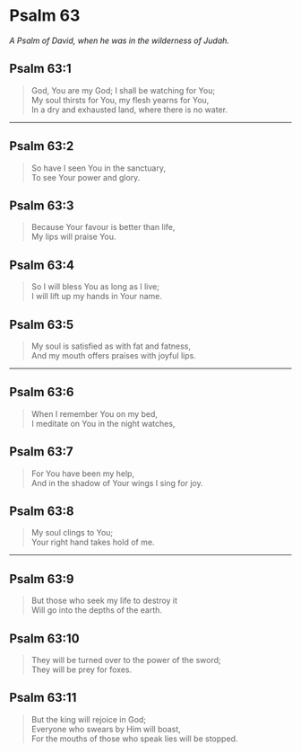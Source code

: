 # Psalm 63

_A Psalm of David, when he was in the wilderness of Judah._

## Psalm 63:1

> God, You are my God; I shall be watching for You;  
> My soul thirsts for You, my flesh yearns for You,  
> In a dry and exhausted land, where there is no water.

---

## Psalm 63:2

> So have I seen You in the sanctuary,  
> To see Your power and glory.

## Psalm 63:3

> Because Your favour is better than life,  
> My lips will praise You.

## Psalm 63:4

> So I will bless You as long as I live;  
> I will lift up my hands in Your name.

## Psalm 63:5

> My soul is satisfied as with fat and fatness,  
> And my mouth offers praises with joyful lips.

---

## Psalm 63:6

> When I remember You on my bed,  
> I meditate on You in the night watches,

## Psalm 63:7

> For You have been my help,  
> And in the shadow of Your wings I sing for joy.

## Psalm 63:8

> My soul clings to You;  
> Your right hand takes hold of me.

---

## Psalm 63:9

> But those who seek my life to destroy it  
> Will go into the depths of the earth.

## Psalm 63:10

> They will be turned over to the power of the sword;  
> They will be prey for foxes.

## Psalm 63:11

> But the king will rejoice in God;  
> Everyone who swears by Him will boast,  
> For the mouths of those who speak lies will be stopped.
